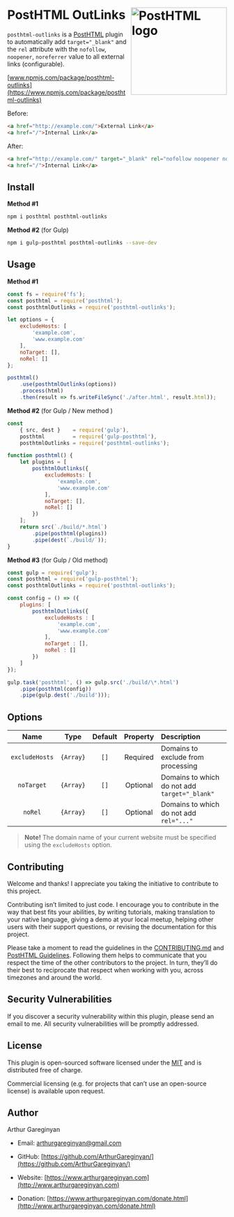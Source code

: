 # PostHTML OutLinks <img align="right" width="220" height="200" title="PostHTML logo" src="http://posthtml.github.io/posthtml/logo.svg">

`posthtml-outlinks` is a [PostHTML](https://github.com/posthtml/posthtml) plugin to automatically add `target="_blank"` and the `rel` attribute with the `nofollow`, `noopener`, `noreferrer` value to all external links (configurable).

[www.npmjs.com/package/posthtml-outlinks](https://www.npmjs.com/package/posthtml-outlinks)

Before:

```html
<a href="http://example.com/">External Link</a>
<a href="/">Internal Link</a>
```

After:

```html
<a href="http://example.com/" target="_blank" rel="nofollow noopener noreferrer">External Link</a>
<a href="/">Internal Link</a>
```


## Install

**Method #1**

```bash
npm i posthtml posthtml-outlinks
```

**Method #2** (for Gulp)

```bash
npm i gulp-posthtml posthtml-outlinks --save-dev
```

## Usage

**Method #1**

```js
const fs = require('fs');
const posthtml = require('posthtml');
const posthtmlOutlinks = require('posthtml-outlinks');

let options = {
    excludeHosts: [
        'example.com',
        'www.example.com'
    ],
    noTarget: [],
    noRel: []
};

posthtml()
    .use(posthtmlOutlinks(options))
    .process(html)
    .then(result => fs.writeFileSync('./after.html', result.html));
```

**Method #2** (for Gulp / New method )

```js
const
    { src, dest }    = require('gulp'),
    posthtml         = require('gulp-posthtml'),
    posthtmlOutlinks = require('posthtml-outlinks');

function posthtml() {
    let plugins = [
        posthtmlOutlinks({
            excludeHosts: [
                'example.com',
                'www.example.com'
            ],
            noTarget: [],
            noRel: []
        })
    ];
    return src(`./build/*.html`)
        .pipe(posthtml(plugins))
        .pipe(dest(`./build/`));
}
```

**Method #3** (for Gulp / Old method)

```js
const gulp = require('gulp');
const posthtml = require('gulp-posthtml');
const posthtmlOutlinks = require('posthtml-outlinks');

const config = () => ({
    plugins: [
        posthtmlOutlinks({
            excludeHosts : [
                'example.com',
                'www.example.com'
            ],
            noTarget : [],
            noRel : []
        })
    ]
});

gulp.task('posthtml', () => gulp.src('./build/\*.html')
    .pipe(posthtml(config))
    .pipe(gulp.dest('./build')));

```


## Options

| Name           | Type      | Default | Property | Description      |
|:--------------:|:---------:|:-------:|:--------:|:-----------------|
| `excludeHosts` | `{Array}` | `[]`    | Required | Domains to exclude from processing |
| `noTarget`     | `{Array}` | `[]`    | Optional | Domains to which do not add `target="_blank"` |
| `noRel`        | `{Array}` | `[]`    | Optional | Domains to which do not add `rel="..."` |

> **Note!** The domain name of your current website must be specified using the `excludeHosts` option.


## Contributing

Welcome and thanks! I appreciate you taking the initiative to contribute to this project.

Contributing isn’t limited to just code. I encourage you to contribute in the way that best fits your abilities, by writing tutorials, making translation to your native language, giving a demo at your local meetup, helping other users with their support questions, or revising  the documentation for this project.

Please take a moment to read the guidelines in the [CONTRIBUTING.md](CONTRIBUTING.md) and [PostHTML Guidelines](https://github.com/posthtml/posthtml/tree/master/docs). Following them helps to communicate that you respect the time of the other contributors to the project. In turn, they’ll do their best to reciprocate that respect when working with you, across timezones and around the world.


## Security Vulnerabilities

If you discover a security vulnerability within this plugin, please send an email to me. All security vulnerabilities will be promptly addressed.


## License

This plugin is open-sourced software licensed under the [MIT](LICENSE.md) and is distributed free of charge.

Commercial licensing (e.g. for projects that can’t use an open-source license) is available upon request.


## Author

Arthur Gareginyan

* Email: arthurgareginyan@gmail.com

* GitHub: [https://github.com/ArthurGareginyan/](https://github.com/ArthurGareginyan/)

* Website: [https://www.arthurgareginyan.com](http://www.arthurgareginyan.com)

* Donation: [https://www.arthurgareginyan.com/donate.html](http://www.arthurgareginyan.com/donate.html)
